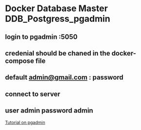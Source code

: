 # Docker Database Master DDB_Postgress_pgadmin

## login to pgadmin <ipaddress>:5050
## credenial should be chaned in the docker-compose file
## default admin@gmail.com : password
## connect to server <ipaddress>
## user admin password admin

[Tutorial on pgadmin](https://www.youtube.com/watch?v=WFT5MaZN6g4)


